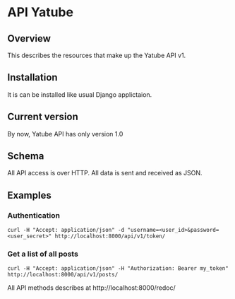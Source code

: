 # API Yatube #


## Overview
This describes the resources that make up the Yatube API v1.

## Installation
It is can be installed like usual Django applictaion. 
 
## Current version
By now, Yatube API has only version 1.0

## Schema
All API access is over HTTP. All data is sent and received as JSON.

## Examples
### Authentication

`curl -H "Accept: application/json" -d "username=<user_id>&password=<user_secret>" http://localhost:8000/api/v1/token/`

### Get a list of all posts

`curl -H "Accept: application/json" -H "Authorization: Bearer my_token"  http://localhost:8000/api/v1/posts/`

All API methods describes at http://localhost:8000/redoc/

